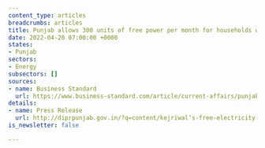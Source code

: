 ```yaml
---
content_type: articles
breadcrumbs: articles
title: Punjab allows 300 units of free power per month for households within the state
date: 2022-04-20 07:00:00 +0000
states:
- Punjab
sectors:
- Energy
subsectors: []
sources:
- name: Business Standard
  url: https://www.business-standard.com/article/current-affairs/punjab-govt-announces-300-units-free-power-every-month-from-july-1-122041600544_1.html
details:
- name: Press Release
  url: http://diprpunjab.gov.in/?q=content/kejriwal’s-free-electricity-guarantee-becomes-reality-cm-bhagwant-mann-announces-300-units
is_newsletter: false

---
```

